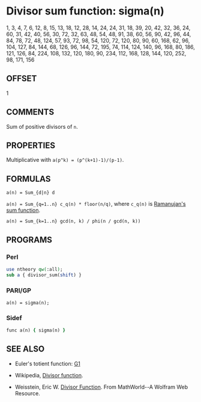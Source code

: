 # Divisor sum function: sigma(n)

1, 3, 4, 7, 6, 12, 8, 15, 13, 18, 12, 28, 14, 24, 24, 31, 18, 39, 20, 42, 32, 36, 24, 60, 31, 42, 40, 56, 30, 72, 32, 63, 48, 54, 48, 91, 38, 60, 56, 90, 42, 96, 44, 84, 78, 72, 48, 124, 57, 93, 72, 98, 54, 120, 72, 120, 80, 90, 60, 168, 62, 96, 104, 127, 84, 144, 68, 126, 96, 144, 72, 195, 74, 114, 124, 140, 96, 168, 80, 186, 121, 126, 84, 224, 108, 132, 120, 180, 90, 234, 112, 168, 128, 144, 120, 252, 98, 171, 156

## OFFSET

1

## COMMENTS

Sum of positive divisors of `n`.

## PROPERTIES

Multiplicative with `a(p^k) = (p^(k+1)-1)/(p-1)`.

## FORMULAS

`a(n) = Sum_{d|n} d`

`a(n) = Sum_{q=1..n} c_q(n) * floor(n/q)`, where `c_q(n)` is [Ramanujan's sum function](https://en.wikipedia.org/wiki/Ramanujan_sum).

`a(n) = Sum_{k=1..n} gcd(n, k) / phi(n / gcd(n, k))`

## PROGRAMS

### Perl

```perl
use ntheory qw(:all);
sub a { divisor_sum(shift) }
```

### PARI/GP

```parigp
a(n) = sigma(n);
```

### Sidef

```ruby
func a(n) { sigma(n) }
```

## SEE ALSO

* Euler's totient function: [G1](G1.md)

* Wikipedia, [Divisor function](https://en.wikipedia.org/wiki/Divisor_function).

* Weisstein, Eric W. [Divisor Function](http://mathworld.wolfram.com/DivisorFunction.html). From MathWorld--A Wolfram Web Resource.
